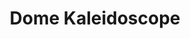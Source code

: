 ---
layout: post
title: Dome Kaleidoscope
site: #
image: /lib/img/projects/hublished.jpg
category: demo
whichdd: April 2013
maker: 
- name: Omer Shapira
  school: NYU
---